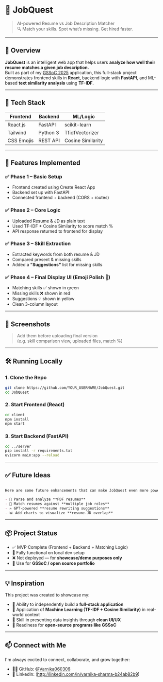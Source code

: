 # 🧠 JobQuest

> AI-powered Resume vs Job Description Matcher  
> 🔍 Match your skills. Spot what’s missing. Get hired faster.

---

## 🚀 Overview

**JobQuest** is an intelligent web app that helps users **analyze how well their resume matches a given job description.**  
Built as part of my [GSSoC 2025](https://gssoc.girlscript.tech/) application, this full-stack project demonstrates frontend skills in **React**, backend logic with **FastAPI**, and ML-based **text similarity analysis** using **TF-IDF**.

---

## 🔧 Tech Stack

| Frontend | Backend | ML/Logic |
|----------|---------|----------|
| React.js | FastAPI | scikit-learn |
| Tailwind | Python 3 | TfidfVectorizer |
| CSS Emojis | REST API | Cosine Similarity |

---

## 🧩 Features Implemented

### ✅ Phase 1 – Basic Setup
- Frontend created using Create React App
- Backend set up with FastAPI
- Connected frontend + backend (CORS + routes)

### ✅ Phase 2 – Core Logic
- Uploaded Resume & JD as plain text
- Used TF-IDF + Cosine Similarity to score match %
- API response returned to frontend for display

### ✅ Phase 3 – Skill Extraction
- Extracted keywords from both resume & JD
- Compared present & missing skills
- Added a **"Suggestions"** list for missing skills

### ✅ Phase 4 – Final Display UI (Emoji Polish 🧠)
- Matching skills ✅ shown in green
- Missing skills ❌ shown in red
- Suggestions 💡 shown in yellow
- Clean 3-column layout

---

## 📸 Screenshots

> Add them before uploading final version  
> (e.g. skill comparison view, uploaded files, match %)

---

## 🛠 Running Locally

### 1. Clone the Repo

```bash
git clone https://github.com/YOUR_USERNAME/JobQuest.git
cd JobQuest
```

### 2. Start Frontend (React)

```bash
cd client
npm install
npm start
```

### 3. Start Backend (FastAPI)

```bash
cd ../server
pip install -r requirements.txt
uvicorn main:app --reload
```


---

## ✅ Future Ideas

```markdown

Here are some future enhancements that can make JobQuest even more powerful:

- 📄 Parse and analyze **PDF resumes**
- 🧠 Match resumes against **multiple job roles**
- ✍️ GPT-powered **resume rewriting suggestions**
- 📊 Add charts to visualize **resume-JD overlap**
```

---

## 📦 Project Status

- ✅ MVP Complete (Frontend + Backend + Matching Logic)
- 🧪 Fully functional on local dev setup
- ❌ Not deployed — for **showcase/demo purposes only**
- 📌 Use for **GSSoC / open source portfolio**

---
## 💡 Inspiration

This project was created to showcase my:

- 🔁 Ability to independently build a **full-stack application**
- 🧠 Application of **Machine Learning (TF-IDF + Cosine Similarity)** in real-world context
- 🎯 Skill in presenting data insights through **clean UI/UX**
- 🌱 Readiness for **open-source programs like GSSoC**

---

## 📫 Connect with Me

I'm always excited to connect, collaborate, and grow together:

- 👩‍💻 GitHub: [@Varnika060306](https://github.com/Varnika060306)
- 💼 LinkedIn: (http://linkedin.com/in/varnika-sharma-b24ab82b9)
